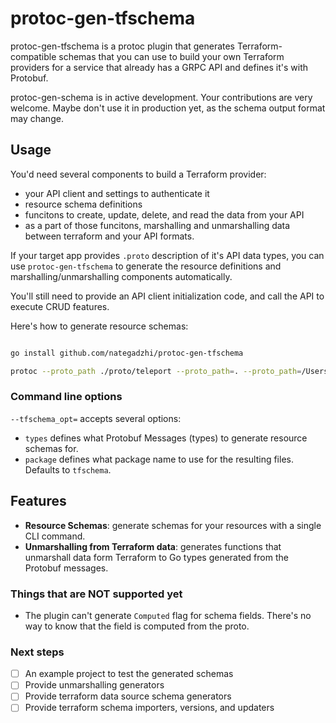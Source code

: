 # protoc-gen-tfschema

protoc-gen-tfschema is a protoc plugin that generates Terraform-compatible
schemas that you can use to build your own Terraform providers for a service
that already has a GRPC API and defines it's with Protobuf.

protoc-gen-schema is in active development. Your contributions are very welcome.
Maybe don't use it in production yet, as the schema output format may change.

## Usage

You'd need several components to build a Terraform provider:

- your API client and settings to authenticate it
- resource schema definitions
- funcitons to create, update, delete, and read the data from your API
- as a part of those funcitons, marshalling and unmarshalling data between
  terraform and your API formats.

If your target app provides `.proto` description of it's API data types, you can
use `protoc-gen-tfschema` to generate the resource definitions and
marshalling/unmarshalling components automatically.

You'll still need to provide an API client initialization code, and call the API
to execute CRUD features.

Here's how to generate resource schemas:

```bash

go install github.com/nategadzhi/protoc-gen-tfschema

protoc --proto_path ./proto/teleport --proto_path=. --proto_path=/Users/xnutsive/go/src/github.com/gravitational/teleport/vendor/github.com/gogo/protobuf --proto_path=/Users/xnutsive/go/src types.proto --tfschema_out=./out/teleport --go_out=./out/teleport --tfschema_opt="types=Metadata UserSpecV2 UserV2"

```

### Command line options

`--tfschema_opt=` accepts several options:

- `types` defines what Protobuf Messages (types) to generate resource schemas
  for.
- `package` defines what package name to use for the resulting files. Defaults
  to `tfschema`.

## Features

- **Resource Schemas**: generate schemas for your resources with a single CLI
  command.
- **Unmarshalling from Terraform data**: generates functions that unmarshall
  data form Terraform to Go types generated from the Protobuf messages.

### Things that are NOT supported yet

- The plugin can't generate `Computed` flag for schema fields. There's no way to
  know that the field is computed from the proto.

### Next steps

- [ ] An example project to test the generated schemas
- [ ] Provide unmarshalling generators
- [ ] Provide terraform data source schema generators
- [ ] Provide terraform schema importers, versions, and updaters
